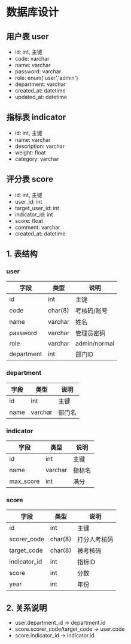 # 数据库设计

## 用户表 user
- id: int, 主键
- code: varchar
- name: varchar
- password: varchar
- role: enum('user','admin')
- department: varchar
- created_at: datetime
- updated_at: datetime

## 指标表 indicator
- id: int, 主键
- name: varchar
- description: varchar
- weight: float
- category: varchar

## 评分表 score
- id: int, 主键
- user_id: int
- target_user_id: int
- indicator_id: int
- score: float
- comment: varchar
- created_at: datetime

## 1. 表结构

### user
| 字段         | 类型      | 说明         |
| ------------ | --------- | ------------|
| id           | int       | 主键        |
| code         | char(8)   | 考核码/账号 |
| name         | varchar   | 姓名        |
| password     | varchar   | 管理员密码  |
| role         | varchar   | admin/normal|
| department   | int       | 部门ID      |

### department
| 字段 | 类型    | 说明   |
| ---- | ------- | ------ |
| id   | int     | 主键   |
| name | varchar | 部门名 |

### indicator
| 字段      | 类型    | 说明   |
| --------- | ------- | ------ |
| id        | int     | 主键   |
| name      | varchar | 指标名 |
| max_score | int     | 满分   |

### score
| 字段         | 类型    | 说明         |
| ------------ | ------- | ------------|
| id           | int     | 主键        |
| scorer_code  | char(8) | 打分人考核码|
| target_code  | char(8) | 被考核码    |
| indicator_id | int     | 指标ID      |
| score        | int     | 分数        |
| year         | int     | 年份        |

## 2. 关系说明
- user.department_id → department.id
- score.scorer_code/target_code → user.code
- score.indicator_id → indicator.id 